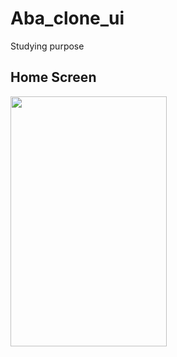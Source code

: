 # Aba_clone_ui

Studying purpose

## Home Screen

<img src="https://firebasestorage.googleapis.com/v0/b/deep-link-5671f.appspot.com/o/home-screen.png?alt=media&token=83e4c99b-b342-4054-aa14-59a6607ff17a"  width="250" height="400">


